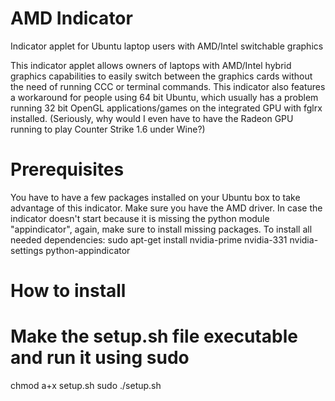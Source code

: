 AMD Indicator
=============

Indicator applet for Ubuntu laptop users with AMD/Intel switchable graphics

This indicator applet allows owners of laptops with AMD/Intel hybrid graphics capabilities to
easily switch between the graphics cards without the need of running CCC or terminal commands.
This indicator also features a workaround for people using 64 bit Ubuntu, which usually has
a problem running 32 bit OpenGL applications/games on the integrated GPU with fglrx installed.
(Seriously, why would I even have to have the Radeon GPU running to play Counter Strike 1.6 under Wine?)

Prerequisites
==============
You have to have a few packages installed on your Ubuntu box to take advantage of this indicator.
Make sure you have the AMD driver. In case the indicator doesn't start because it is missing the python module "appindicator", again, make sure to install missing packages. To install all needed dependencies:
sudo apt-get install nvidia-prime nvidia-331 nvidia-settings python-appindicator

How to install
==============

# Make the setup.sh file executable and run it using sudo

chmod a+x setup.sh
sudo ./setup.sh
